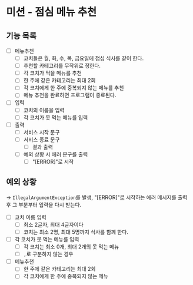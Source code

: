 # 미션 - 점심 메뉴 추천
## 기능 목록

- [ ]  메뉴추천
    - [ ]  코치들은 월, 화, 수, 목, 금요일에 점심 식사를 같이 한다.
    - [ ]  추천할 카테고리를 무작위로 정한다.
    - [ ]  각 코치가 먹을 메뉴를 추천
    - [ ]  한 주에 같은 카테고리는 최대 2회
    - [ ]  각 코치에게 한 주에 중복되지 않는 메뉴를 추천
    - [ ]  메뉴 추천을 완료하면 프로그램이 종료된다.
- [ ]  입력
    - [ ]  코치의 이름을 입력
    - [ ]  각 코치가 못 먹는 메뉴를 입력
- [ ]  출력
    - [ ]  서비스 시작 문구
    - [ ]  서비스 종료 문구
        - [ ]  결과 출력
    - [ ]  예외 상황 시 에러 문구를 출력
        - [ ]  "[ERROR]"로 시작

## 예외 상황

→ `IllegalArgumentException`를 발생, "[ERROR]"로 시작하는 에러 메시지를 출력 후 그 부분부터 입력을 다시 받는다.

- [ ]  코치 이름 입력
    - [ ]  최소 2글자, 최대 4글자이다
    - [ ]  코치는 최소 2명, 최대 5명까지 식사를 함께 한다.
- [ ]  각 코치가 못 먹는 메뉴를 입력
    - [ ]  각 코치는 최소 0개, 최대 2개의 못 먹는 메뉴
    - [ ]  `,`로 구분하지 않는 경우
- [ ]  메뉴추천
    - [ ]  한 주에 같은 카테고리는 최대 2회
    - [ ]  각 코치에게 한 주에 중복되지 않는 메뉴